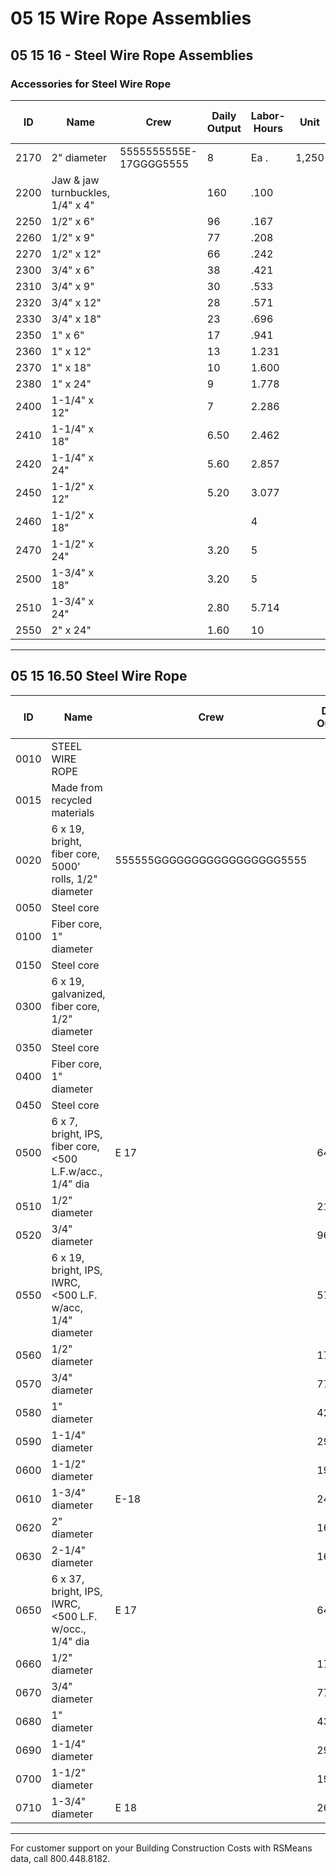 # 05 15 Wire Rope Assemblies

## 05 15 16 - Steel Wire Rope Assemblies

### Accessories for Steel Wire Rope

| ID    | Name                                 | Crew                | Daily Output | Labor-Hours | Unit   | Material | Labor | Equipment | Total  | Total Incl O&P |
|-------|--------------------------------------|---------------------|-------------|-------------|--------|----------|-------|-----------|--------|----------------|
| 2170  | 2" diameter                          | 5555555555E-17GGGG5555 | 8           | Ea .        | 1,250  | 505      |       | 1,755  | 2,150          |
| 2200  | Jaw & jaw turnbuckles, 1/4" x 4"     |                     | 160         | .100        |        | 8.50     | 6.30  |           | 14.80  | 19.05          |
| 2250  | 1/2" x 6"                            |                     | 96          | .167        |        | 10.70    | 10.50 |           | 21.20  | 28             |
| 2260  | 1/2" x 9"                            |                     | 77          | .208        |        | 14.30    | 13.05 |           | 27.35  | 35.50          |
| 2270  | 1/2" x 12"                           |                     | 66          | .242        |        | 16.05    | 15.25 |           | 31.30  | 41             |
| 2300  | 3/4" x 6"                            |                     | 38          | .421        |        | 21       | 26.50 |           | 47.50  | 64             |
| 2310  | 3/4" x 9"                            |                     | 30          | .533        |        | 23       | 33.50 |           | 56.50  | 77             |
| 2320  | 3/4" x 12"                           |                     | 28          | .571        |        | 30       | 36    |           | 66     | 88.50          |
| 2330  | 3/4" x 18"                           |                     | 23          | .696        |        | 35.50    | 43.50 |           | 79     | 107            |
| 2350  | 1" x 6"                              |                     | 17          | .941        |        | 40.50    | 59    |           | 99.50  | 136            |
| 2360  | 1" x 12"                             |                     | 13          | 1.231       |        | 44.50    | 77.50 |           | 122    | 168            |
| 2370  | 1" x 18"                             |                     | 10          | 1.600       |        | 67       | 101   |           | 168    | 229            |
| 2380  | 1" x 24"                             |                     | 9           | 1.778       |        | 73.50    | 112   |           | 185.50 | 253            |
| 2400  | 1-1/4" x 12"                         |                     | 7           | 2.286       |        | 75       | 144   |           | 219    | 305            |
| 2410  | 1-1/4" x 18"                         |                     | 6.50        | 2.462       |        | 93       | 155   |           | 248    | 340            |
| 2420  | 1-1/4" x 24"                         |                     | 5.60        | 2.857       |        | 125      | 180   |           | 305    | 415            |
| 2450  | 1-1/2" x 12"                         |                     | 5.20        | 3.077       |        | 445      | 193   |           | 638    | 790            |
| 2460  | 1-1/2" x 18"                         |                     |             | 4           |        | 475      | 251   |           | 726    | 905            |
| 2470  | 1-1/2" x 24"                         |                     | 3.20        | 5           |        | 635      | 315   |           | 950    | 1,175          |
| 2500  | 1-3/4" x 18"                         |                     | 3.20        | 5           |        | 960      | 315   |           | 1,275  | 1,525          |
| 2510  | 1-3/4" x 24"                         |                     | 2.80        | 5.714       |        | 1,100    | 360   |           | 1,460  | 1,750          |
| 2550  | 2" x 24"                             |                     | 1.60        | 10          |        | 1,475    | 630   |           | 2,105  | 2,600          |

---

## 05 15 16.50 Steel Wire Rope

| ID    | Name                                                      | Crew | Daily Output | Labor-Hours | Unit   | Material | Labor | Equipment | Total | Total Incl O&P |
|-------|-----------------------------------------------------------|------|-------------|-------------|--------|----------|-------|-----------|-------|----------------|
| 0010  | STEEL WIRE ROPE                                           |      |             |             |        |          |       |           |       |                |
| 0015  | Made from recycled materials                              |      |             |             |        |          |       |           |       |                |
| 0020  | 6 x 19, bright, fiber core, 5000' rolls, 1/2" diameter    | 555555GGGGGGGGGGGGGGGGG5555 |         |           | LF .   | .67       |       | .67        | .73   |
| 0050  | Steel core                                                |      |             |             |        | .88      |       | .88        | .97   |
| 0100  | Fiber core, 1" diameter                                   |      |             |             |        | 2.25     |       | 2.25       | 2.47  |
| 0150  | Steel core                                                |      |             |             |        | 2.56     |       | 2.56       | 2.82  |
| 0300  | 6 x 19, galvanized, fiber core, 1/2" diameter             |      |             |             |        | .98      |       | .98        | 1.08  |
| 0350  | Steel core                                                |      |             |             |        | 1.12     |       | 1.12       | 1.24  |
| 0400  | Fiber core, 1" diameter                                   |      |             |             | L.F.   | 2.88     |       | 2.88       | 3.17  |
| 0450  | Steel core                                                |      |             |             |        | 3.02     |       | 3.02       | 3.32  |
| 0500  | 6 x 7, bright, IPS, fiber core, <500 L.F.w/acc., 1/4" dia | E 17 | 6400        | .003        |        | .46      | .16   | .62        | .75   |
| 0510  | 1/2" diameter                                             |      | 2100        | .008        |        | 1.12     | .48   | 1.60       | 1.97  |
| 0520  | 3/4" diameter                                             |      | 960         | .017        |        | 2.03     | 1.05  | 3.08       | 3.84  |
| 0550  | 6 x 19, bright, IPS, IWRC, <500 L.F. w/acc, 1/4" diameter |      | 5760        | .003        |        | .74      | .17   | .91        | 1.08  |
| 0560  | 1/2" diameter                                             |      | 1730        | .009        |        | 1.19     | .58   | 1.77       | 2.21  |
| 0570  | 3/4" diameter                                             |      | 770         | .021        |        | 2.07     | 1.31  | 3.38       | 4.29  |
| 0580  | 1" diameter                                               |      | 420         | .038        |        | 3.51     | 2.39  | 5.90       | 7.55  |
| 0590  | 1-1/4" diameter                                           |      | 290         | .055        |        | 5.85     | 3.47  | 9.32       | 11.75 |
| 0600  | 1-1/2" diameter                                           |      | 192         | .083        |        | 7.15     | 5.25  | 12.40      | 15.95 |
| 0610  | 1-3/4" diameter                                           | E-18 | 240         | .167        |        | 11.40    | 10.35 | 3.40       | 25.15 | 32             |
| 0620  | 2" diameter                                               |      | 160         | .250        |        | 14.65    | 15.50 | 5.10       | 35.25 | 45             |
| 0630  | 2-1/4" diameter                                           |      | 160         | .250        |        | 19.60    | 15.50 | 5.10       | 40.20 | 50.50          |
| 0650  | 6 x 37, bright, IPS, IWRC, <500 L.F. w/occ., 1/4" dia     | E 17 | 6400        | .003        |        | .90      | .16   | 1.06       | 1.23  |
| 0660  | 1/2" diameter                                             |      | 1730        | .009        |        | 1.52     | .58   | 2.10       | 2.57  |
| 0670  | 3/4" diameter                                             |      | 770         | .021        |        | 2.46     | 1.31  | 3.77       | 4.71  |
| 0680  | 1" diameter                                               |      | 430         | .037        |        | 3.90     | 2.34  | 6.24       | 7.90  |
| 0690  | 1-1/4" diameter                                           |      | 290         | .055        |        | 5.90     | 3.47  | 9.37       | 11.85 |
| 0700  | 1-1/2" diameter                                           |      | 190         | .084        |        | 8.40     | 5.30  | 13.70      | 17.40 |
| 0710  | 1-3/4" diameter                                           | E 18 | 260         | .154        |        | 13.40    | 9.55  | 3.14       | 26.09 | 33             |

---

For customer support on your Building Construction Costs with RSMeans data, call 800.448.8182.